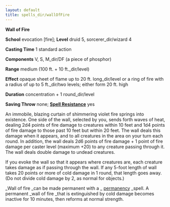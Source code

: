```yaml
---
layout: default
title: spells_dir/wallOfFire
---
```

 **Wall of Fire**

**School** evocation [fire]; **Level** druid 5, sorcerer_dir/wizard 4

**Casting Time** 1 standard action

**Components** V, S, M_dir/DF (a piece of phosphor)

**Range** medium (100 ft. + 10 ft._dir/level)

**Effect** opaque sheet of flame up to 20 ft. long_dir/level or a ring of fire with a radius of up to 5 ft._dir/two levels; either form 20 ft. high

**Duration** concentration + 1 round_dir/level

**Saving Throw** none; **[Spell Resistance](../glossary#_spell-resistance)** yes

An immobile, blazing curtain of shimmering violet fire springs into existence. One side of the wall, selected by you, sends forth waves of heat, dealing 2d4 points of fire damage to creatures within 10 feet and 1d4 points of fire damage to those past 10 feet but within 20 feet. The wall deals this damage when it appears, and to all creatures in the area on your turn each round. In addition, the wall deals 2d6 points of fire damage + 1 point of fire damage per caster level (maximum +20) to any creature passing through it. The wall deals double damage to undead creatures.

If you evoke the wall so that it appears where creatures are, each creature takes damage as if passing through the wall. If any 5-foot length of wall takes 20 points or more of cold damage in 1 round, that length goes away. (Do not divide cold damage by 2, as normal for objects.)

_Wall of fire _can be made permanent with a _ [permanency](permanency#_permanency) _spell. A permanent _wall of fire _that is extinguished by cold damage becomes inactive for 10 minutes, then reforms at normal strength.

